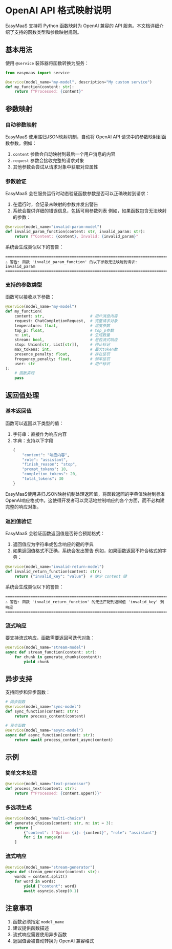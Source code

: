 # OpenAI API 格式映射说明

EasyMaaS 支持将 Python 函数映射为 OpenAI 兼容的 API 服务。本文档详细介绍了支持的函数类型和参数映射规则。

## 基本用法

使用 `@service` 装饰器将函数转换为服务：

```python
from easymaas import service

@service(model_name="my-model", description="My custom service")
def my_function(content: str):
    return f"Processed: {content}"
```

## 参数映射

### 自动参数映射

EasyMaaS 使用递归JSON映射机制，自动将 OpenAI API 请求中的参数映射到函数参数，例如：

1. `content` 参数会自动映射到最后一个用户消息的内容
2. `request` 参数会接收完整的请求对象
3. 其他参数会尝试从请求对象中获取对应属性

### 参数验证
EasyMaaS 会在服务运行时动态验证函数参数是否可以正确映射到请求：

1. 在运行时，会记录未映射的参数并发出警告
2. 系统会提供详细的错误信息，包括可用参数列表
例如，如果函数包含无法映射的参数：

```python
@service(model_name="invalid-param-model")
def invalid_param_function(content: str, invalid_param: str):
    return f"Content: {content}, Invalid: {invalid_param}"
```

系统会生成类似以下的警告：

```plaintext
================================================================================
⚠️ 警告: 函数 'invalid_param_function' 的以下参数无法映射到请求: invalid_param
================================================================================
```

### 支持的参数类型

函数可以接收以下参数：

```python
@service(model_name="my-model")
def my_function(
    content: str,                    # 用户消息内容
    request: ChatCompletionRequest,  # 完整请求对象
    temperature: float,              # 温度参数
    top_p: float,                    # top_p参数
    n: int,                          # 生成数量
    stream: bool,                    # 是否流式响应
    stop: Union[str, List[str]],     # 停止标记
    max_tokens: int,                 # 最大token数
    presence_penalty: float,         # 存在惩罚
    frequency_penalty: float,        # 频率惩罚
    user: str                        # 用户标识
):
    # 函数实现
    pass
```

## 返回值处理

### 基本返回值

函数可以返回以下类型的值：

1. 字符串：直接作为响应内容
2. 字典：支持以下字段
   ```python
   {
       "content": "响应内容",
       "role": "assistant",
       "finish_reason": "stop",
       "prompt_tokens": 10,
       "completion_tokens": 20,
       "total_tokens": 30
   }
   ```

EasyMaaS使用递归JSON映射机制处理返回值，将函数返回的字典值映射到标准OpenAI响应格式中。这使得开发者可以灵活地控制响应的各个方面，而不必构建完整的响应对象。

### 返回值验证

EasyMaaS 会验证函数返回值是否符合预期格式：

1. 返回值应为字符串或包含响应的键的字典
2. 如果返回值格式不正确，系统会发出警告
例如，如果函数返回不符合格式的字典：

```python
@service(model_name="invalid-return-model")
def invalid_return_function(content: str):
    return {"invalid_key": "value"}  # 缺少 content 键
```

系统会生成类似以下的警告：

```plaintext
================================================================================
⚠️ 警告: 函数 'invalid_return_function' 的无法匹配到返回值 'invalid_key' 到响应
================================================================================
```

### 流式响应

要支持流式响应，函数需要返回可迭代对象：

```python
@service(model_name="stream-model")
async def stream_function(content: str):
    for chunk in generate_chunks(content):
        yield chunk
```

## 异步支持

支持同步和异步函数：

```python
# 同步函数
@service(model_name="sync-model")
def sync_function(content: str):
    return process_content(content)

# 异步函数
@service(model_name="async-model")
async def async_function(content: str):
    return await process_content_async(content)
```

## 示例

### 简单文本处理

```python
@service(model_name="text-processor")
def process_text(content: str):
    return f"Processed: {content.upper()}"
```

### 多选项生成

```python
@service(model_name="multi-choice")
def generate_choices(content: str, n: int = 3):
    return [
        {"content": f"Option {i}: {content}", "role": "assistant"}
        for i in range(n)
    ]
```

### 流式响应

```python
@service(model_name="stream-generator")
async def stream_generator(content: str):
    words = content.split()
    for word in words:
        yield {"content": word}
        await asyncio.sleep(0.1)
```

## 注意事项

1. 函数必须指定 `model_name`
2. 建议提供函数描述
3. 流式响应需要使用异步函数
4. 返回值会被自动转换为 OpenAI 兼容格式
